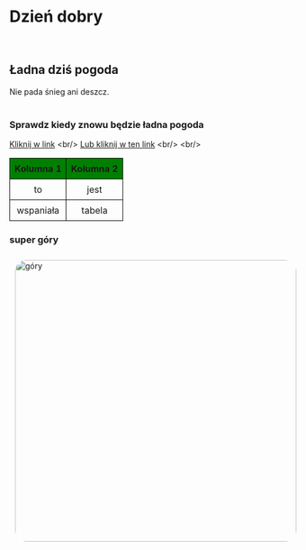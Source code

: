 # Dzień dobry
<br/>

## Ładna dziś pogoda
Nie pada śnieg ani deszcz.
<br/>
<br/>

### Sprawdz kiedy znowu będzie ładna pogoda
[Kliknij w link]([https://www.google.com/](https://pogoda.interia.pl/prognoza-dlugoterminowa-gdansk,cId,8048))
<br/>
[Lub kliknij w ten link]([https://www.youtube.com/](https://www.gismeteo.pl/weather-gdansk-3046/))
<br/>
<br/>

<table style="width: 50%; border-collapse: collapse;">
  <tr style="background-color: green;">
    <th style="border: 1px solid black; padding: 8px; text-align: center;">Kolumna 1</th>
    <th style="border: 1px solid black; padding: 8px; text-align: center;">Kolumna 2</th>
  </tr>
  <tr>
    <td style="border: 1px solid black; padding: 8px; text-align: center;">to</td>
    <td style="border: 1px solid black; padding: 8px; text-align: center;">jest</td>
  </tr>
  <tr>
    <td style="border: 1px solid black; padding: 8px; text-align: center;">wspaniała</td>
    <td style="border: 1px solid black; padding: 8px; text-align: center;">tabela</td>
  </tr>
</table>

### super góry
<img src="gory2.jpg" alt="góry" style="width: 500px; height: auto; border-radius: 20px; margin: 10px;">

